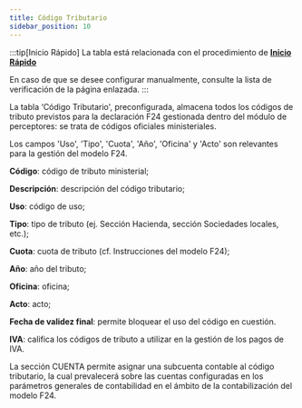 ```yaml
---
title: Código Tributario
sidebar_position: 10
---
```

:::tip[Inicio Rápido]
La tabla está relacionada con el procedimiento de [**Inicio Rápido**](/docs/guide/fast-start)

En caso de que se desee configurar manualmente, consulte la lista de verificación de la página enlazada.
:::

La tabla ‘Código Tributario', preconfigurada, almacena todos los códigos de tributo previstos para la declaración F24 gestionada dentro del módulo de perceptores: se trata de códigos oficiales ministeriales.

Los campos 'Uso', 'Tipo', 'Cuota', 'Año', 'Oficina' y 'Acto' son relevantes para la gestión del modelo F24.

**Código**: código de tributo ministerial;  

**Descripción**: descripción del código tributario;  

**Uso**: código de uso;  

**Tipo**: tipo de tributo (ej. Sección Hacienda, sección Sociedades locales, etc.);  

**Cuota**: cuota de tributo (cf. Instrucciones del modelo F24);  

**Año**: año del tributo;  

**Oficina**: oficina;  

**Acto**: acto;  

**Fecha de validez final**: permite bloquear el uso del código en cuestión.  

**IVA**: califica los códigos de tributo a utilizar en la gestión de los pagos de IVA.  

La sección CUENTA permite asignar una subcuenta contable al código tributario, la cual prevalecerá sobre las cuentas configuradas en los parámetros generales de contabilidad en el ámbito de la contabilización del modelo F24.